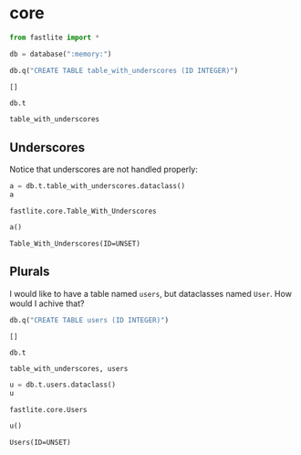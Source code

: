 # core


<!-- WARNING: THIS FILE WAS AUTOGENERATED! DO NOT EDIT! -->

``` python
from fastlite import *
```

``` python
db = database(":memory:")
```

``` python
db.q("CREATE TABLE table_with_underscores (ID INTEGER)")
```

    []

``` python
db.t
```

    table_with_underscores

## Underscores

Notice that underscores are not handled properly:

``` python
a = db.t.table_with_underscores.dataclass()
a
```

    fastlite.core.Table_With_Underscores

``` python
a()
```

    Table_With_Underscores(ID=UNSET)

## Plurals

I would like to have a table named `users`, but dataclasses named
`User`. How would I achive that?

``` python
db.q("CREATE TABLE users (ID INTEGER)")
```

    []

``` python
db.t
```

    table_with_underscores, users

``` python
u = db.t.users.dataclass()
u
```

    fastlite.core.Users

``` python
u()
```

    Users(ID=UNSET)
